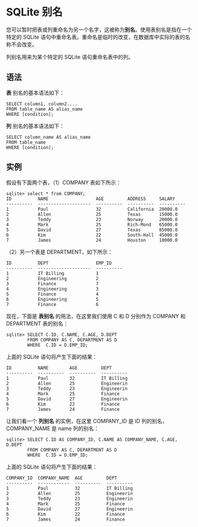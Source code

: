 
# SQLite 别名

您可以暂时把表或列重命名为另一个名字，这被称为**别名**。使用表别名是指在一个特定的 SQLite 语句中重命名表。重命名是临时的改变，在数据库中实际的表的名称不会改变。

列别名用来为某个特定的 SQLite 语句重命名表中的列。

## 语法

**表** 别名的基本语法如下：

```
SELECT column1, column2....
FROM table_name AS alias_name
WHERE [condition];

```

**列** 别名的基本语法如下：

```
SELECT column_name AS alias_name
FROM table_name
WHERE [condition];

```

## 实例

假设有下面两个表，（1）COMPANY 表如下所示：

```
sqlite> select * from COMPANY;
ID          NAME                  AGE         ADDRESS     SALARY
----------  --------------------  ----------  ----------  ----------
1           Paul                  32          California  20000.0
2           Allen                 25          Texas       15000.0
3           Teddy                 23          Norway      20000.0
4           Mark                  25          Rich-Mond   65000.0
5           David                 27          Texas       85000.0
6           Kim                   22          South-Hall  45000.0
7           James                 24          Houston     10000.0

```

（2）另一个表是 DEPARTMENT，如下所示：

```
ID          DEPT                  EMP_ID
----------  --------------------  ----------
1           IT Billing            1
2           Engineering           2
3           Finance               7
4           Engineering           3
5           Finance               4
6           Engineering           5
7           Finance               6

```

现在，下面是 **表别名** 的用法，在这里我们使用 C 和 D 分别作为 COMPANY 和 DEPARTMENT 表的别名：

```
sqlite> SELECT C.ID, C.NAME, C.AGE, D.DEPT
        FROM COMPANY AS C, DEPARTMENT AS D
        WHERE  C.ID = D.EMP_ID;

```

上面的 SQLite 语句将产生下面的结果：

```
ID          NAME        AGE         DEPT
----------  ----------  ----------  ----------
1           Paul        32          IT Billing
2           Allen       25          Engineerin
3           Teddy       23          Engineerin
4           Mark        25          Finance
5           David       27          Engineerin
6           Kim         22          Finance
7           James       24          Finance

```

让我们看一个 **列别名** 的实例，在这里 COMPANY_ID 是 ID 列的别名，COMPANY_NAME 是 name 列的别名：

```
sqlite> SELECT C.ID AS COMPANY_ID, C.NAME AS COMPANY_NAME, C.AGE, D.DEPT
        FROM COMPANY AS C, DEPARTMENT AS D
        WHERE  C.ID = D.EMP_ID;

```

上面的 SQLite 语句将产生下面的结果：

```
COMPANY_ID  COMPANY_NAME  AGE         DEPT
----------  ------------  ----------  ----------
1           Paul          32          IT Billing
2           Allen         25          Engineerin
3           Teddy         23          Engineerin
4           Mark          25          Finance
5           David         27          Engineerin
6           Kim           22          Finance
7           James         24          Finance

```

